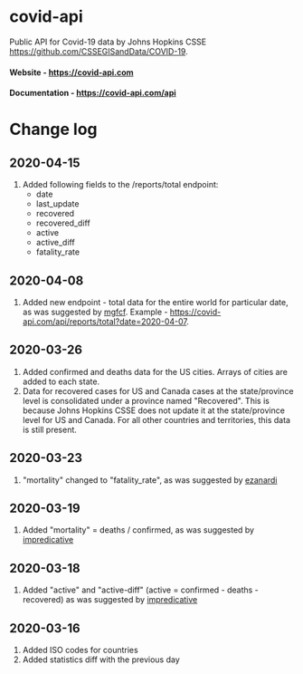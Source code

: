 # covid-api
Public API for Covid-19 data by Johns Hopkins CSSE https://github.com/CSSEGISandData/COVID-19. 

#### Website - https://covid-api.com
#### Documentation - https://covid-api.com/api

# Change log

## 2020-04-15

1. Added following fields to the /reports/total endpoint: 
    - date
    - last_update
    - recovered
    - recovered_diff
    - active
    - active_diff
    - fatality_rate 

## 2020-04-08

1. Added new endpoint - total data for the entire world for particular date, as was suggested by [mgfcf](https://github.com/mgfcf). Example - https://covid-api.com/api/reports/total?date=2020-04-07. 


## 2020-03-26

1. Added confirmed and deaths data for the US cities. Arrays of cities are added to each state. 
2. Data for recovered cases for US and Canada cases at the state/province level is consolidated under a province named "Recovered". This is because Johns Hopkins CSSE does not update it at the state/province level for US and Canada. For all other countries and territories, this data is still present.

## 2020-03-23
  
1. "mortality" changed to "fatality_rate", as was suggested by [ezanardi](https://github.com/ezanardi)

## 2020-03-19

1. Added "mortality" = deaths / confirmed, as was suggested by [impredicative](https://github.com/impredicative)

## 2020-03-18

1. Added "active" and "active-diff" (active = confirmed - deaths - recovered) as was suggested by [impredicative](https://github.com/impredicative)

## 2020-03-16

1. Added ISO codes for countries
2. Added statistics diff with the previous day